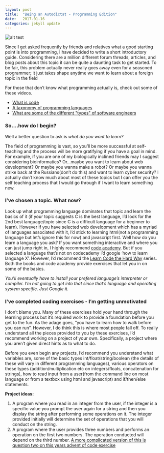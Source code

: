 ```yaml
---
layout: post
title:  "Being an Autodictat - Programming Edition"
date:   2017-01-16 
categories: jekyll update
---
```

![alt test](https://imgs.xkcd.com/comics/arcane_bullshit.png)

Since I get asked frequently by friends and relatives what a good starting point is into programming, I have decided to write a short introductory guide. Considering there are a million different forum threads, articles, and blog posts about this topic it can be quite a daunting task to get started. To be fair, this problem actually never really goes away even for a seasoned programmer; it just takes shape anytime we want to learn about a foreign topic in the field

For those that don’t know what programming actually is, check out some of these videos. 
 * [What is code](https://www.youtube.com/watch?v=N7ZmPYaXoic)
 * [A taxonomy of programming languages](https://www.youtube.com/watch?v=_zusEe3GOe8)
 * [What are some of the different "types" of software engineers](https://www.youtube.com/watch?v=_9ZS6q4996g)

### So….how do I begin?

Well a better question to ask is *what do you want to learn?* 

The field of programming is vast, so you’ll be more successful at self-teaching and the process will be more gratifying if you have a goal in mind. For example, if you are one of my biologically inclined friends may I suggest considering bioinformatics? Or...maybe you want to learn about web development? Or maybe you wanna make a robot? Or maybe you wanna strike back at the Russians(don’t do this) and want to learn cyber security? I actually don’t know much about most of these topics but I can offer you the self teaching process that I would go through if I want to learn something new.

### I’ve chosen a topic. What now?

Look up what programming language dominates that topic and learn the basics of it (if your topic suggests C is the best language, I’d look for the 2nd best language/topic since C is a difficult language for a beginner to learn). However if you have selected web development which has a myriad of languages associated with it, I’d stick to learning html(not a programming language but let’s ignore this for now) and javascript first. Well how do you learn a language you ask? If you want something interactive and where you can just jump right in, I highly recommend [code academy](http://www.codecademy.com). But if you selected a language that’s not on codecademy I’d google ‘how to learn language X’. However, I’d recommend the [Learn Code the Hard Way](https://learncodethehardway.org/) series. Both the books and code academy provide exercises that let you in on some of the basics.


*You'll eventually have to install your prefered language’s interpreter or compiler. I’m not going to get into that since that’s language and operating system specific. Just Google it.*


### I’ve completed coding exercises - I’m getting unmotivated

I don’t blame you. Many of these exercises hold your hand through the learning process but it’s required work to provide a foundation before you get to the fun. As the adage goes, “you have to learn how to walk before you can run”. However, I do think this is where most people fall off. To really understand all the pieces provided to you by these exercises, I’d recommend working on a project of your own. Specifically, a project where you aren’t given direct hints as to what to do.
<br/>
  

   


Before you even begin any projects, I’d recommend you understand what variables are, some of the basic types int/float/string/boolean (the details of these will vary in different programming languages), various operators on these types (addition/multiplication etc on integers/floats, concatenation for strings), how to read input from a user(from the command line on most language or from a textbox using html and javascript) and if/then/else statements. 

**Project ideas:**

1. A program where you read in an integer from the user, if the integer is a specific value you prompt the user again for a string and then you display the string after performing some operations on it. The integer provided initially will determine the set of operations that you will conduct on the string. 
2. A program where the user provides three numbers and performs an operation on the first two numbers. The operation conducted will depend on the third number. [A more complicated version of this is question two on this years advent of code exercise](https://adventofcode.com/2019/day/2)
